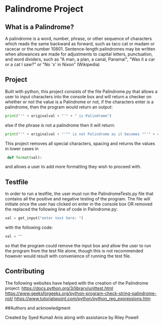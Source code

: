
# Palindrome Project

## What is a Palindrome?

A palindrome is a word, number, phrase, or other sequence of characters which reads the same backward as forward, such as taco cat or madam or racecar or the number 10801. Sentence-length palindromes may be written when allowances are made for adjustments to capital letters, punctuation, and word dividers, such as "A man, a plan, a canal, Panama!", "Was it a car or a cat I saw?" or "No 'x' in Nixon" (Wikipedia)


## Project

Built with python, this project consists of the file Palindrome.py that allows a user to input characters into the console box and will return a checker on whether or not the value is a Palindrome or not, if the characters enter is a palindrome, then the program would return an output:

```python
print("'" + originalval + "'" + " is Palindrome")
```

else if the phrase is not a palindrome then it will return:

```python
print("'" + originalval + "'"" is not Palindrome as it becomes ""'" + rev + "'"" backwards" )
```

This project removes all special characters, spacing and returns the values in lower cases in 
```python
 def format(val):
 ``` 
 and allows a user to add more formatting they wish to proceed with. 


## Testfile

In order to run a testfile, the user must run the PalindromeTests.py file that contains all the positive and negative testing of the program. The file will initiate once the user has clicked on enter in the console box OR removed the replaced the following line of code in Palindrome.py:


```python
val = get_input("enter text here: ")
```
with the following code:
```python
val = ""
```
so that the program could remove the input box and allow the user to run the program from the test file alone, though this is not recommended however would result with convenience of running the test file. 

## Contributing

The following websites have helped with the creation of the Palindrome project:
https://docs.python.org/3/library/unittest.html
https://www.geeksforgeeks.org/python-program-check-string-palindrome-not/
https://www.tutorialspoint.com/python/python_reg_expressions.htm


##Authors and acknowledgment

Created by Syed Kumail Anis along with assistance by Riley Powell



